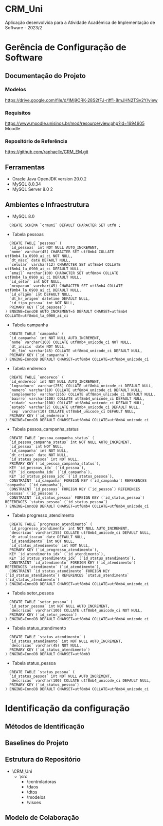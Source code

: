 # CRM_Uni
Aplicação desenvolvida para a Atividade Acadêmica de Implementação de Software - 2023/2
# Gerência de Configuração de Software
## Documentação do Projeto
### Modelos
https://drive.google.com/file/d/1Mj9ORK-28S2fFJ-rjff1-8mJHN2TSv2Y/view
### Requisitos
https://www.moodle.unisinos.br/mod/resource/view.php?id=1694905
Moodle
### Repositório de Referência
https://github.com/raphaellc/CRM_EM.git

## Ferramentas
- Oracle Java OpenJDK version 20.0.2
- MySQL 8.0.34
- MySQL Server 8.0 2


## Ambientes e Infraestrutura
- MySQL 8.0
```
  CREATE SCHEMA `crmuni` DEFAULT CHARACTER SET utf8 ;
```
- Tabela pessoas
```
  CREATE TABLE `pessoas` (
  `id_pessoas` int NOT NULL AUTO_INCREMENT,
  `nome` varchar(45) CHARACTER SET utf8mb4 COLLATE utf8mb4_la_0900_ai_ci NOT NULL,
  `dt_nasc` date DEFAULT NULL,
  `celular` varchar(12) CHARACTER SET utf8mb4 COLLATE utf8mb4_la_0900_ai_ci DEFAULT NULL,
  `email` varchar(100) CHARACTER SET utf8mb4 COLLATE utf8mb4_la_0900_ai_ci DEFAULT NULL,
  `id_setor` int NOT NULL,
  `ocupacao` varchar(45) CHARACTER SET utf8mb4 COLLATE utf8mb4_la_0900_ai_ci DEFAULT NULL,
  `id_origem` int DEFAULT NULL,
  `dt_hr_origem` datetime DEFAULT NULL,
  `id_tipo_pessoa` int NOT NULL,
  PRIMARY KEY (`id_pessoas`)
) ENGINE=InnoDB AUTO_INCREMENT=5 DEFAULT CHARSET=utf8mb4 COLLATE=utf8mb4_la_0900_ai_ci
```
- Tabela campanha

```
  CREATE TABLE `campanha` (
  `id_campanha` int NOT NULL AUTO_INCREMENT,
  `nome` varchar(100) COLLATE utf8mb4_unicode_ci NOT NULL,
  `dt_inicio` date NOT NULL,
  `dt_fim` varchar(45) COLLATE utf8mb4_unicode_ci DEFAULT NULL,
  PRIMARY KEY (`id_campanha`)
) ENGINE=InnoDB DEFAULT CHARSET=utf8mb4 COLLATE=utf8mb4_unicode_ci
```
- Tabela endereco

```
  CREATE TABLE `endereco` (
  `id_endereco` int NOT NULL AUTO_INCREMENT,
  `logradouro` varchar(255) COLLATE utf8mb4_unicode_ci DEFAULT NULL,
  `numero` varchar(10) COLLATE utf8mb4_unicode_ci DEFAULT NULL,
  `complemento` varchar(255) COLLATE utf8mb4_unicode_ci DEFAULT NULL,
  `bairro` varchar(100) COLLATE utf8mb4_unicode_ci DEFAULT NULL,
  `cidade` varchar(100) COLLATE utf8mb4_unicode_ci DEFAULT NULL,
  `estado` varchar(2) COLLATE utf8mb4_unicode_ci DEFAULT NULL,
  `cep` varchar(10) COLLATE utf8mb4_unicode_ci DEFAULT NULL,
  PRIMARY KEY (`id_endereco`)
) ENGINE=InnoDB DEFAULT CHARSET=utf8mb4 COLLATE=utf8mb4_unicode_ci
```
- Tabela pessoa_campanha_status
```
  CREATE TABLE `pessoa_campanha_status` (
  `id_pessoa_campanha_status` int NOT NULL AUTO_INCREMENT,
  `id_pessoa` int NOT NULL,
  `id_campanha` int NOT NULL,
  `dt_criacao` date NOT NULL,
  `id_status_pessoa` int NOT NULL,
  PRIMARY KEY (`id_pessoa_campanha_status`),
  KEY `id_pessoas_idx` (`id_pessoa`),
  KEY `id_campanha_idx` (`id_campanha`),
  KEY `id_status_pessoa_idx` (`id_status_pessoa`),
  CONSTRAINT `id_campanha` FOREIGN KEY (`id_campanha`) REFERENCES `campanha` (`id_campanha`),
  CONSTRAINT `id_pessoas` FOREIGN KEY (`id_pessoa`) REFERENCES `pessoas` (`id_pessoas`),
  CONSTRAINT `id_status_pessoa` FOREIGN KEY (`id_status_pessoa`) REFERENCES `status_pessoa` (`id_status_pessoa`)
) ENGINE=InnoDB DEFAULT CHARSET=utf8mb4 COLLATE=utf8mb4_unicode_ci
```

- Tabela progresso_atendimento
```
  CREATE TABLE `progresso_atendimento` (
  `id_progresso_atendimento` int NOT NULL AUTO_INCREMENT,
  `descricao` varchar(255) COLLATE utf8mb4_unicode_ci DEFAULT NULL,
  `dt_atualizacao` date DEFAULT NULL,
  `id_atendimento` int NOT NULL,
  `id_status_atendimento` int NOT NULL,
  PRIMARY KEY (`id_progresso_atendimento`),
  KEY `id_atendimento_idx` (`id_atendimento`),
  KEY `id_status_atendimento_idx` (`id_status_atendimento`),
  CONSTRAINT `id_atendimento` FOREIGN KEY (`id_atendimento`) REFERENCES `atendimento` (`id_atendimento`),
  CONSTRAINT `id_status_atendimento` FOREIGN KEY (`id_status_atendimento`) REFERENCES `status_atendimento` (`id_status_atendimento`)
) ENGINE=InnoDB DEFAULT CHARSET=utf8mb4 COLLATE=utf8mb4_unicode_ci
```

- Tabela setor_pessoa
```
  CREATE TABLE `setor_pessoa` (
  `id_setor_pessoa` int NOT NULL AUTO_INCREMENT,
  `descricao` varchar(100) COLLATE utf8mb4_unicode_ci NOT NULL,
  PRIMARY KEY (`id_setor_pessoa`)
) ENGINE=InnoDB DEFAULT CHARSET=utf8mb4 COLLATE=utf8mb4_unicode_ci
```

- Tabela status_atendimento
```
  CREATE TABLE `status_atendimento` (
  `id_status_atendimento` int NOT NULL AUTO_INCREMENT,
  `descricao` varchar(45) NOT NULL,
  PRIMARY KEY (`id_status_atendimento`)
) ENGINE=InnoDB DEFAULT CHARSET=utf8mb3
```
- Tabela status_pessoa
```
  CREATE TABLE `status_pessoa` (
  `id_status_pessoa` int NOT NULL AUTO_INCREMENT,
  `descricao` varchar(100) COLLATE utf8mb4_unicode_ci DEFAULT NULL,
  PRIMARY KEY (`id_status_pessoa`)
) ENGINE=InnoDB DEFAULT CHARSET=utf8mb4 COLLATE=utf8mb4_unicode_ci
```

# Identificação da configuração
## Métodos de Identificação 
## Baselines do Projeto
## Estrutura do Repositório
- \CRM_Uni
  - \src
      - \controladoras
      - \daos
      - \dtos
      - \modelos
      - \visoes
## Modelo de Colaboração
    
